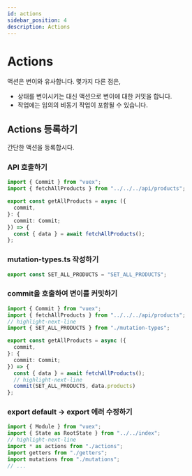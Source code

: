 ```yaml
---
id: actions
sidebar_position: 4
description: Actions
---
```


# Actions

액션은 변이와 유사합니다. 몇가지 다른 점은,

- 상태를 변이시키는 대신 액션으로 변이에 대한 커밋을 합니다.
- 작업에는 임의의 비동기 작업이 포함될 수 있습니다.

## Actions 등록하기

간단한 액션을 등록합시다.

### API 호출하기

```ts title="/src/store/modules/products/actions.ts"
import { Commit } from "vuex";
import { fetchAllProducts } from "../../../api/products";

export const getAllProducts = async ({
  commit,
}: {
  commit: Commit;
}) => {
  const { data } = await fetchAllProducts();
};
```

### mutation-types.ts 작성하기

```ts title="/src/store/modules/products/mutation-types.ts"
export const SET_ALL_PRODUCTS = "SET_ALL_PRODUCTS";
```

### commit을 호출하여 변이를 커밋하기

```ts
import { Commit } from "vuex";
import { fetchAllProducts } from "../../../api/products";
// highlight-next-line
import { SET_ALL_PRODUCTS } from "./mutation-types";

export const getAllProducts = async ({
  commit,
}: {
  commit: Commit;
}) => {
  const { data } = await fetchAllProducts();
  // highlight-next-line
  commit(SET_ALL_PRODUCTS, data.products)
};
```

### export default -> export 에러 수정하기

```ts title="/src/store/modules/products/index.ts"
import { Module } from "vuex";
import { State as RootState } from "../../index";
// highlight-next-line
import * as actions from "./actions";
import getters from "./getters";
import mutations from "./mutations";
// ...
```